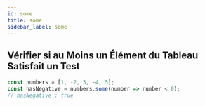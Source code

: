 ```yaml
---
id: some
title: some
sidebar_label: some
---
```


## Vérifier si au Moins un Élément du Tableau Satisfait un Test

```javascript
const numbers = [1, -2, 3, -4, 5];
const hasNegative = numbers.some(number => number < 0);
// hasNegative : true
```
